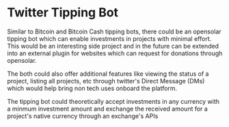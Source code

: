 # Twitter Tipping Bot

Similar to Bitcoin and Bitcoin Cash tipping bots, there could be an opensolar tipping bot which can enable investments in projects with minimal effort. This would be an interesting side project and in the future can be extended into an external plugin for websites which can request for donations through opensolar.

The both could also offer additional features like viewing the status of a project, listing all projects, etc through twitter's Direct Message \(DMs\) which would help bring non tech uses onboard the platform.

The tipping bot could theoretically accept investments in any currency with a minmum investment amount and exchange the received amount for a project's native currency through an exchange's APIs

